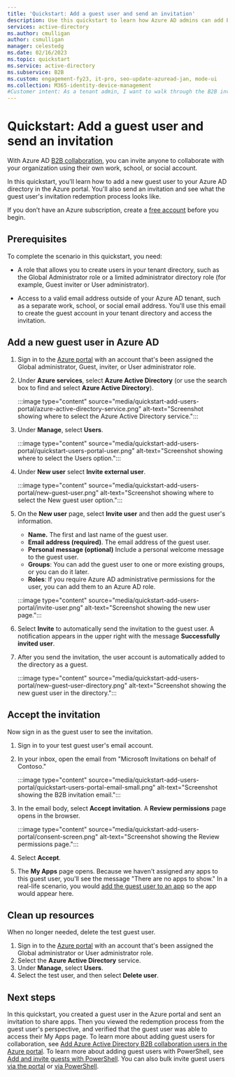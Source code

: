 ```yaml
---
title: 'Quickstart: Add a guest user and send an invitation'
description: Use this quickstart to learn how Azure AD admins can add B2B guest users in the Azure portal and walk through the B2B invitation workflow.
services: active-directory
ms.author: cmulligan
author: csmulligan
manager: celestedg
ms.date: 02/16/2023
ms.topic: quickstart
ms.service: active-directory
ms.subservice: B2B
ms.custom: engagement-fy23, it-pro, seo-update-azuread-jan, mode-ui
ms.collection: M365-identity-device-management
#Customer intent: As a tenant admin, I want to walk through the B2B invitation workflow so that I can understand how to add a guest user in the portal, and understand the end user experience.
---
```


# Quickstart: Add a guest user and send an invitation

With Azure AD [B2B collaboration](what-is-b2b.md), you can invite anyone to collaborate with your organization using their own work, school, or social account.

In this quickstart, you'll learn how to add a new guest user to your Azure AD directory in the Azure portal. You'll also send an invitation and see what the guest user's invitation redemption process looks like. 

If you don’t have an Azure subscription, create a [free account](https://azure.microsoft.com/free/?WT.mc_id=A261C142F) before you begin.

## Prerequisites

To complete the scenario in this quickstart, you need:

- A role that allows you to create users in your tenant directory, such as the Global Administrator role or a limited administrator directory role (for example, Guest inviter or User administrator).

- Access to a valid email address outside of your Azure AD tenant, such as a separate work, school, or social email address. You'll use this email to create the guest account in your tenant directory and access the invitation.

## Add a new guest user in Azure AD

1. Sign in to the [Azure portal](https://portal.azure.com/) with an account that's been assigned the Global administrator, Guest, inviter, or User administrator role.

1. Under **Azure services**, select **Azure Active Directory** (or use the search box to find and select **Azure Active Directory**).

    :::image type="content" source="media/quickstart-add-users-portal/azure-active-directory-service.png" alt-text="Screenshot showing where to select the Azure Active Directory service.":::

1. Under **Manage**, select **Users**.

    :::image type="content" source="media/quickstart-add-users-portal/quickstart-users-portal-user.png" alt-text="Screenshot showing where to select the Users option.":::

1. Under **New user** select **Invite external user**.

    :::image type="content" source="media/quickstart-add-users-portal/new-guest-user.png" alt-text="Screenshot showing where to select the New guest user option.":::

1. On the **New user** page, select **Invite user** and then add the guest user's information.

   - **Name.** The first and last name of the guest user.
   - **Email address (required)**. The email address of the guest user.
   - **Personal message (optional)** Include a personal welcome message to the guest user.
   - **Groups**: You can add the guest user to one or more existing groups, or you can do it later.
   - **Roles**: If you require Azure AD administrative permissions for the user, you can add them to an Azure AD role.

    :::image type="content" source="media/quickstart-add-users-portal/invite-user.png" alt-text="Screenshot showing the new user page.":::

1. Select **Invite** to automatically send the invitation to the guest user. A notification appears in the upper right with the message **Successfully invited user**.

1. After you send the invitation, the user account is automatically added to the directory as a guest.

    :::image type="content" source="media/quickstart-add-users-portal/new-guest-user-directory.png" alt-text="Screenshot showing the new guest user in the directory.":::


## Accept the invitation

Now sign in as the guest user to see the invitation.

1. Sign in to your test guest user's email account.

1. In your inbox, open the email from "Microsoft Invitations on behalf of Contoso."

    :::image type="content" source="media/quickstart-add-users-portal/quickstart-users-portal-email-small.png" alt-text="Screenshot showing the B2B invitation email.":::


1. In the email body, select **Accept invitation**. A **Review permissions** page opens in the browser.

    :::image type="content" source="media/quickstart-add-users-portal/consent-screen.png" alt-text="Screenshot showing the Review permissions page.":::

1. Select **Accept**.

1. The **My Apps** page opens. Because we haven't assigned any apps to this guest user, you'll see the message "There are no apps to show." In a real-life scenario, you would [add the guest user to an app](add-users-administrator.md#add-guest-users-to-an-application) so the app would appear here.

## Clean up resources

When no longer needed, delete the test guest user.

1. Sign in to the [Azure portal](https://portal.azure.com/) with an account that's been assigned the Global administrator or User administrator role.
1. Select the **Azure Active Directory** service.
1. Under **Manage**, select **Users**.
1. Select the test user, and then select **Delete user**.

## Next steps

In this quickstart, you created a guest user in the Azure portal and sent an invitation to share apps. Then you viewed the redemption process from the guest user's perspective, and verified that the guest user was able to access their My Apps page. 
To learn more about adding guest users for collaboration, see [Add Azure Active Directory B2B collaboration users in the Azure portal](add-users-administrator.md).
To learn more about adding guest users with PowerShell, see [Add and invite guests with PowerShell](b2b-quickstart-invite-powershell.md).
You can also bulk invite guest users [via the portal](tutorial-bulk-invite.md) or [via PowerShell](bulk-invite-powershell.md). 
